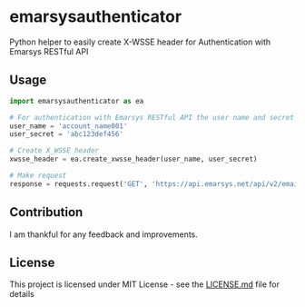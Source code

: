 # emarsysauthenticator
Python helper to easily create X-WSSE header for Authentication with Emarsys RESTful API

## Usage
```python
import emarsysauthenticator as ea

# For authentication with Emarsys RESTful API the user name and secret is needed
user_name = 'account_name001'
user_secret = 'abc123def456'

# Create X_WSSE header
xwsse_header = ea.create_xwsse_header(user_name, user_secret)

# Make request
response = requests.request('GET', 'https://api.emarsys.net/api/v2/email', headers=xwsse_header)
```

## Contribution
I am thankful for any feedback and improvements.

## License
This project is licensed under MIT License - see the [LICENSE.md](https://github.com/datapip/emarsysauthenticator/blob/master/LICENSE) file for details 
